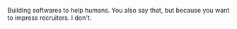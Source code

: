 Building softwares to help humans. You also say that, but because you want to impress recruiters. I don't.
